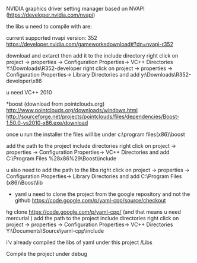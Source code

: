 NVIDIA graphics driver setting manager based on NVAPI (https://developer.nvidia.com/nvapi)


the libs u need to compile with are:


current supported nvapi version: 352
https://developer.nvidia.com/gameworksdownload#?dn=nvapi-r352

download and extarct then add it to the include directory
 right click on project -> properties -> Configuration Properties-> VC++ Directories
 Y:\Downloads\R352-developer
right click on project -> properties -> Configuration Properties-> Library Directories
 and add
 y:\Downloads\R352-developer\x86


u need VC++ 2010

*boost (download from pointclouds.org)  
 http://www.pointclouds.org/downloads/windows.html
 http://sourceforge.net/projects/pointclouds/files/dependencies/Boost-1.50.0-vs2010-x86.exe/download
 
 once u run the installer the files will be under c:\program files(x86)\boost
 
 add the path to the project include directories
 right click on project -> properties -> Configuration Properties-> VC++ Directories
 and add 
 C:\Program Files %28x86%29\Boost\include
 
 u also need to add the path to the libs 
 right click on project -> properties -> Configuration Properties-> Library Directories
 and add
 C:\Program Files (x86)\Boost\lib
 
 * yaml
 u need to clone the project from the google repository and not the github
 https://code.google.com/p/yaml-cpp/source/checkout
 
 hg clone https://code.google.com/p/yaml-cpp/
 (and that means u need mercurial )
 add the path to the project include directories
 right click on project -> properties -> Configuration Properties-> VC++ Directories
 Y:\Documents\Source\yaml-cpp\include
 
 i'v already compiled the libs of yaml under this project /Libs
 
 Compile the project under debug
 
 
 
 